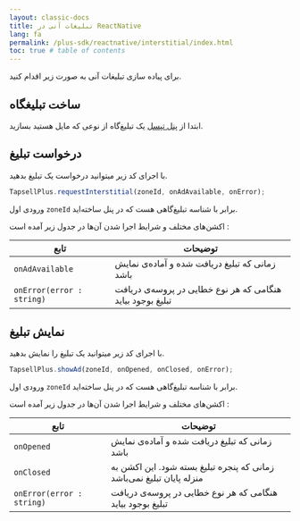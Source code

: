 ```yaml
---
layout: classic-docs
title: تبلیغات آنی در ReactNative
lang: fa
permalink: /plus-sdk/reactnative/interstitial/index.html
toc: true # table of contents
---
```


برای پیاده سازی تبلیغات آنی به صورت زیر اقدام کنید.


## ساخت تبلیغگاه
ابتدا از [پنل تپسل](https://dashboard.tapsell.ir/) یک تبلیغ‌گاه از نوعی که مایل هستید بسازید.


## درخواست تبلیغ
با اجرای کد زیر میتوانید درخواست یک تبلیغ بدهید.

```javascript
TapsellPlus.requestInterstitial(zoneId, onAdAvailable, onError);
```

ورودی اول `zoneId` برابر با شناسه تبلیغ‌گاهی هست که در پنل ساخته‌اید.  
  
اکشن‌های مختلف و شرایط اجرا شدن آن‌ها در جدول زیر آمده است :

| تابع | توضیحات |
| - | - |
| `onAdAvailable` | زمانی که تبلیغ دریافت شده و آماده‌ی نمایش باشد |
| `onError(error : string)` | هنگامی که هر نوع خطایی در پروسه‌ی دریافت تبلیغ بوجود بیاید |


## نمایش تبلیغ
با اجرای کد زیر میتوانید یک تبلیغ را نمایش بدهید.

```javascript
TapsellPlus.showAd(zoneId, onOpened, onClosed, onError);
```

ورودی اول `zoneId` برابر با شناسه تبلیغ‌گاهی هست که در پنل ساخته‌اید.  

اکشن‌های مختلف و شرایط اجرا شدن آن‌ها در جدول زیر آمده است :

| تابع | توضیحات |
| - | - |
| `onOpened` | زمانی که تبلیغ دریافت شده و آماده‌ی نمایش باشد |
| `onClosed` | زمانی که پنجره تبلیغ بسته شود. این اکشن به منزله پایان تبلیغ نمی‌باشد |
| `onError(error : string)` | هنگامی که هر نوع خطایی در پروسه‌ی دریافت تبلیغ بوجود بیاید |